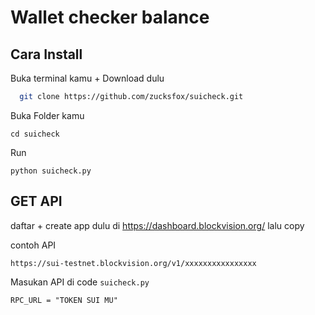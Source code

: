 
# Wallet checker balance




## Cara Install

Buka terminal kamu + Download dulu

```bash
  git clone https://github.com/zucksfox/suicheck.git
```
Buka Folder kamu
```
cd suicheck
```
Run
```
python suicheck.py 
```

## GET API
daftar + create app dulu di https://dashboard.blockvision.org/ lalu copy

contoh API
```
https://sui-testnet.blockvision.org/v1/xxxxxxxxxxxxxxxx
```
Masukan API di code ```suicheck.py```

```
RPC_URL = "TOKEN SUI MU"
```
